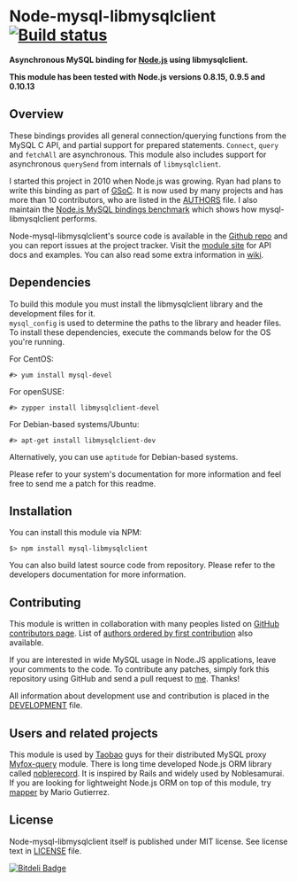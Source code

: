 Node-mysql-libmysqlclient [![Build status][Build status image]][Build status URL]
=================================================================================

**Asynchronous MySQL binding for [Node.js] using libmysqlclient.**

**This module has been tested with Node.js versions 0.8.15, 0.9.5 and 0.10.13**

[Node.js]: http://nodejs.org/
[Build status image]: https://secure.travis-ci.org/Sannis/node-mysql-libmysqlclient.png?branch=master
[Build status URL]: http://travis-ci.org/Sannis/node-mysql-libmysqlclient


Overview
--------

These bindings provides all general connection/querying functions from the MySQL C API,
and partial support for prepared statements. `Connect`, `query` and `fetchAll` are asynchronous.
This module also includes support for asynchronous `querySend` from internals of `libmysqlclient`.

I started this project in 2010 when Node.js was growing. Ryan had plans to write this binding as part of [GSoC].
It is now used by many projects and has more than 10 contributors,
who are listed in the [AUTHORS](https://github.com/Sannis/node-mysql-libmysqlclient/blob/master/AUTHORS) file.
I also maintain the [Node.js MySQL bindings benchmark] which shows how mysql-libmysqlclient performs.

Node-mysql-libmysqlclient's source code is available in the [Github repo] and you can report issues at the project tracker.
Visit the [module site] for API docs and examples. You can also read some extra information in [wiki].

[GSoC]: http://code.google.com/soc/
[Node.js MySQL bindings benchmark]: https://github.com/Sannis/node-mysql-benchmarks
[GitHub repo]: https://github.com/Sannis/node-mysql-libmysqlclient
[module site]: http://sannis.github.com/node-mysql-libmysqlclient
[wiki]: https://github.com/Sannis/node-mysql-libmysqlclient/wiki


Dependencies
------------

To build this module you must install the libmysqlclient library and the development files for it.  
`mysql_config` is used to determine the paths to the library and header files.  
To install these dependencies, execute the commands below for the OS you're running.

For CentOS:

    #> yum install mysql-devel

For openSUSE:

    #> zypper install libmysqlclient-devel

For Debian-based systems/Ubuntu:

    #> apt-get install libmysqlclient-dev

Alternatively, you can use `aptitude` for Debian-based systems.

Please refer to your system's documentation for more information and feel free to send me a patch for this readme.


Installation
------------

You can install this module via NPM:

    $> npm install mysql-libmysqlclient

You can also build latest source code from repository.
Please refer to the developers documentation for more information.


Contributing
------------

This module is written in collaboration with many peoples listed on [GitHub contributors page].
List of [authors ordered by first contribution] also available.

If you are interested in wide MySQL usage in Node.JS applications,
leave your comments to the code.
To contribute any patches, simply fork this repository using GitHub
and send a pull request to [me](https://github.com/Sannis). Thanks!

All information about development use and contribution is placed in the [DEVELOPMENT] file.

[GitHub contributors page]: https://github.com/Sannis/node-mysql-libmysqlclient/graphs/contributors
[authors ordered by first contribution]: https://github.com/Sannis/node-mysql-libmysqlclient/blob/master/AUTHORS
[DEVELOPMENT]: https://github.com/Sannis/node-mysql-libmysqlclient/blob/master/DEVELOPMENT.markdown


Users and related projects
--------------------------

This module is used by [Taobao](http://taobao.com) guys
for their distributed MySQL proxy [Myfox-query](https://github.com/vincent-zhao/Myfox-query-module) module.
There is long time developed Node.js ORM library called [noblerecord](https://github.com/noblesamurai/noblerecord).
It is inspired by Rails and widely used by Noblesamurai.
If you are looking for lightweight Node.js ORM on top of this module,
try [mapper](https://github.com/mgutz/mapper) by Mario Gutierrez.


License
-------

Node-mysql-libmysqlclient itself is published under MIT license.
See license text in [LICENSE](https://github.com/Sannis/node-mysql-libmysqlclient/blob/master/LICENSE) file.


[![Bitdeli Badge](https://d2weczhvl823v0.cloudfront.net/Sannis/node-mysql-libmysqlclient/trend.png)](https://bitdeli.com/free "Bitdeli Badge")

